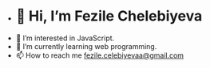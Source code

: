 - <h1> 👋 Hi, I’m Fezile Chelebiyeva</h1>
- 👀 I’m interested in JavaScript.
- 🌱 I’m currently learning web programming.
- 📫 How to reach me fezile.celebiyevaa@gmail.com
